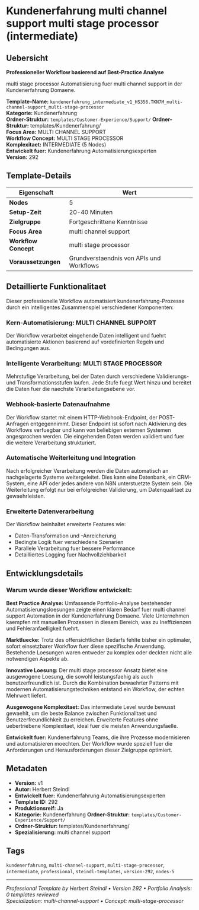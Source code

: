 # Kundenerfahrung multi channel support multi stage processor (intermediate)

## Uebersicht

**Professioneller Workflow basierend auf Best-Practice Analyse**

multi stage processor Automatisierung fuer multi channel support in der Kundenerfahrung Domaene.

**Template-Name:** `kundenerfahrung_intermediate_v1_HS356.TKN7M_multi-channel-support_multi-stage-processor`  
**Kategorie:** Kundenerfahrung  
**Ordner-Struktur:** `templates/Customer-Experience/Support/`
**Ordner-Struktur:** templates/Kundenerfahrung/  
**Focus Area:** MULTI CHANNEL SUPPORT  
**Workflow Concept:** MULTI STAGE PROCESSOR  
**Komplexitaet:** INTERMEDIATE (5 Nodes)  
**Entwickelt fuer:** Kundenerfahrung Automatisierungsexperten  
**Version:** 292

## Template-Details

| **Eigenschaft** | **Wert** |
|------------------|----------|
| **Nodes** | 5 |
| **Setup-Zeit** | 20-40 Minuten |
| **Zielgruppe** | Fortgeschrittene Kenntnisse |
| **Focus Area** | multi channel support |
| **Workflow Concept** | multi stage processor |
| **Voraussetzungen** | Grundverstaendnis von APIs und Workflows |

## Detaillierte Funktionalitaet

Dieser professionelle Workflow automatisiert kundenerfahrung-Prozesse durch ein intelligentes Zusammenspiel verschiedener Komponenten:

### Kern-Automatisierung: MULTI CHANNEL SUPPORT
Der Workflow verarbeitet eingehende Daten intelligent und fuehrt automatisierte Aktionen basierend auf vordefinierten Regeln und Bedingungen aus.

### Intelligente Verarbeitung: MULTI STAGE PROCESSOR
Mehrstufige Verarbeitung, bei der Daten durch verschiedene Validierungs- und Transformationsstufen laufen. Jede Stufe fuegt Wert hinzu und bereitet die Daten fuer die naechste Verarbeitungsebene vor.

### Webhook-basierte Datenaufnahme
Der Workflow startet mit einem HTTP-Webhook-Endpoint, der POST-Anfragen entgegennimmt. Dieser Endpoint ist sofort nach Aktivierung des Workflows verfuegbar und kann von beliebigen externen Systemen angesprochen werden. Die eingehenden Daten werden validiert und fuer die weitere Verarbeitung strukturiert.

### Automatische Weiterleitung und Integration
Nach erfolgreicher Verarbeitung werden die Daten automatisch an nachgelagerte Systeme weitergeleitet. Dies kann eine Datenbank, ein CRM-System, eine API oder jedes andere von N8N unterstuetzte System sein. Die Weiterleitung erfolgt nur bei erfolgreicher Validierung, um Datenqualitaet zu gewaehrleisten.

### Erweiterte Datenverarbeitung
Der Workflow beinhaltet erweiterte Features wie:
- Daten-Transformation und -Anreicherung
- Bedingte Logik fuer verschiedene Szenarien
- Parallele Verarbeitung fuer bessere Performance
- Detailliertes Logging fuer Nachvollziehbarkeit



## Entwicklungsdetails

### Warum wurde dieser Workflow entwickelt:

**Best Practice Analyse:** Umfassende Portfolio-Analyse bestehender Automatisierungsloesungen zeigte einen klaren Bedarf fuer multi channel support Automation in der Kundenerfahrung Domaene. Viele Unternehmen kaempfen mit manuellen Prozessen in diesem Bereich, was zu Ineffizienzen und Fehleranfaelligkeit fuehrt.

**Marktluecke:** Trotz des offensichtlichen Bedarfs fehlte bisher ein optimaler, sofort einsetzbarer Workflow fuer diese spezifische Anwendung. Bestehende Loesungen waren entweder zu komplex oder deckten nicht alle notwendigen Aspekte ab.

**Innovative Loesung:** Der multi stage processor Ansatz bietet eine ausgewogene Loesung, die sowohl leistungsfaehig als auch benutzerfreundlich ist. Durch die Kombination bewaehrter Patterns mit modernen Automatisierungstechniken entstand ein Workflow, der echten Mehrwert liefert.

**Ausgewogene Komplexitaet:** Das intermediate Level wurde bewusst gewaehlt, um die beste Balance zwischen Funktionalitaet und Benutzerfreundlichkeit zu erreichen. Erweiterte Features ohne uebertriebene Komplexitaet, ideal fuer die meisten Anwendungsfaelle.

**Entwickelt fuer:** Kundenerfahrung Teams, die ihre Prozesse modernisieren und automatisieren moechten. Der Workflow wurde speziell fuer die Anforderungen und Herausforderungen dieser Zielgruppe optimiert.

## Metadaten

- **Version:** v1
- **Autor:** Herbert Steindl
- **Entwickelt fuer:** Kundenerfahrung Automatisierungsexperten
- **Template ID:** 292
- **Produktionsreif:** Ja
- **Kategorie:** Kundenerfahrung
**Ordner-Struktur:** `templates/Customer-Experience/Support/`
- **Ordner-Struktur:** templates/Kundenerfahrung/
- **Spezialisierung:** multi channel support

## Tags

`kundenerfahrung`, `multi-channel-support`, `multi-stage-processor`, `intermediate`, `professional`, `steindl-templates`, `version-292`, `nodes-5`

---

*Professional Template by Herbert Steindl • Version 292 • Portfolio Analysis: 0 templates reviewed*  
*Specialization: multi-channel-support • Concept: multi-stage-processor*